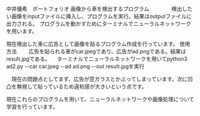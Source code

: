  中井優希　ポートフォリオ
画像から車を検出するプログラム
　　　　検出したい画像をinputファイルに挿入し、プログラムを実行。結果はoutputファイルに出力される。
       プログラムを動かすためにターミナルでニューラルネットワークを用います。

現在検出した車に広告として画像を貼るプログラム作成を行っています。
  使用方法
  　　広告を貼られる車がcar.jpegであり、広告がad.pngである。結果はresult.jpgである。
    　ターミナルでニューラルネットワークを用いてpython3 ad2.py --car car.jpeg --ad ad.png --out result.jpgを実行

　現在の問題点としてまず、広告が窓ガラスとかぶってしまっています。次に凹凸を無視して貼っているため違和感が大きいという点です。    

現在これらのプログラムを用いて、ニューラルネットワークや画像処理について学習を行っています。 
